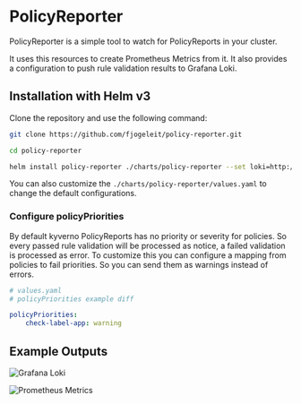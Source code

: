 # PolicyReporter

PolicyReporter is a simple tool to watch for PolicyReports in your cluster.

It uses this resources to create Prometheus Metrics from it. It also provides a configuration to push rule validation results to Grafana Loki.

## Installation with Helm v3

Clone the repository and use the following command:

```bash
git clone https://github.com/fjogeleit/policy-reporter.git

cd policy-reporter

helm install policy-reporter ./charts/policy-reporter --set loki=http://lokihost:3100 -n policy-reporter --create-namespace
```
You can also customize the `./charts/policy-reporter/values.yaml` to change the default configurations.

### Configure policyPriorities

By default kyverno PolicyReports has no priority or severity for policies. So every passed rule validation will be processed as notice, a failed validation is processed as error. To customize this you can configure a mapping from policies to fail priorities. So you can send them as warnings instead of errors.

```yaml
# values.yaml
# policyPriorities example diff

policyPriorities:
    check-label-app: warning
```

## Example Outputs

![Grafana Loki](https://github.com/fjogeleit/policy-reporter/blob/main/docs/images/grafana-loki.png?raw=true)

![Prometheus Metrics](https://github.com/fjogeleit/policy-reporter/blob/main/docs/images/prometheus.png?raw=true)
